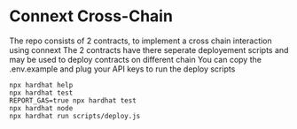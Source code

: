 # Connext Cross-Chain

The repo consists of 2 contracts, to implement a cross chain interaction using connext
The 2 contracts have there seperate deployement scripts and may be used to deploy contracts on different chain
You can copy the .env.example and plug your API keys to run the deploy scripts

```shell
npx hardhat help
npx hardhat test
REPORT_GAS=true npx hardhat test
npx hardhat node
npx hardhat run scripts/deploy.js
```
